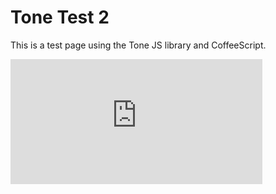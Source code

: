 # Tone Test 2
This is a test page using the Tone JS library and CoffeeScript.

<iframe width="80%" height="200px" seamless frameborder="0" scrolling="no" src="https://blurringtheboundaries.github.io/learning/coffeescript.html"></iframe>
